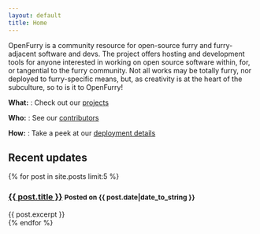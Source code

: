 ```yaml
---
layout: default
title: Home
---
```


OpenFurry is a community resource for open-source furry and furry-adjacent software and devs.  The project offers hosting and development tools for anyone interested in working on open source software within, for, or tangential to the furry community.  Not all works may be totally furry, nor deployed to furry-specific means, but, as creativity is at the heart of the subculture, so to is it to OpenFurry!

**What:**
:   Check out our [projects](/projects)

**Who:**
:   See our [contributors](/contributors)

**How:**
:   Take a peek at our [deployment details](/deployment)

<div class="post-list">
    <h2>Recent updates</h2>
    {% for post in site.posts limit:5 %}
        <div class="post-list-item">
            <h3><a href="{{ post.url }}">{{ post.title }}</a> <small>Posted on {{ post.date|date_to_string }}</small></h3>
            <div class="post-excerpt">
                {{ post.excerpt }}
            </div>
        </div>
    {% endfor %}
</div>

